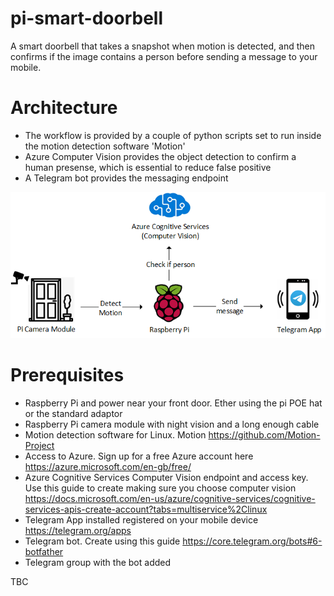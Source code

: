 # pi-smart-doorbell

A smart doorbell that takes a snapshot when motion is detected, and then confirms if the image contains a person before sending a message to your mobile. 

# Architecture
* The workflow is provided by a couple of python scripts set to run inside the motion detection software 'Motion'
* Azure Computer Vision provides the object detection to confirm a human presense, which is essential to reduce false positive
* A Telegram bot provides the messaging endpoint

![Image of components](https://github.com/SGGIRBS/pi-smart-doorbell/blob/master/images/smartcam.png)

# Prerequisites
* Raspberry Pi and power near your front door. Ether using the pi POE hat or the standard adaptor
* Raspberry Pi camera module with night vision and a long enough cable 
* Motion detection software for Linux. Motion https://github.com/Motion-Project
* Access to Azure. Sign up for a free Azure account here https://azure.microsoft.com/en-gb/free/
* Azure Cognitive Services Computer Vision endpoint and access key. Use this guide to create making sure you choose computer vision https://docs.microsoft.com/en-us/azure/cognitive-services/cognitive-services-apis-create-account?tabs=multiservice%2Clinux
* Telegram App installed registered on your mobile device https://telegram.org/apps
* Telegram bot. Create using this guide https://core.telegram.org/bots#6-botfather
* Telegram group with the bot added

TBC
